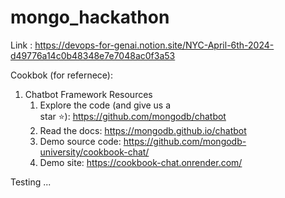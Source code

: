 # mongo_hackathon

Link :
https://devops-for-genai.notion.site/NYC-April-6th-2024-d49776a14c0b48348e7e7048ac0f3a53

Cookbok (for refernece):

1. Chatbot Framework Resources
   1. Explore the code (and give us a star ⭐️): https://github.com/mongodb/chatbot
   2. Read the docs: https://mongodb.github.io/chatbot
   3. Demo source code: https://github.com/mongodb-university/cookbook-chat/
   4. Demo site: https://cookbook-chat.onrender.com/

Testing ...
